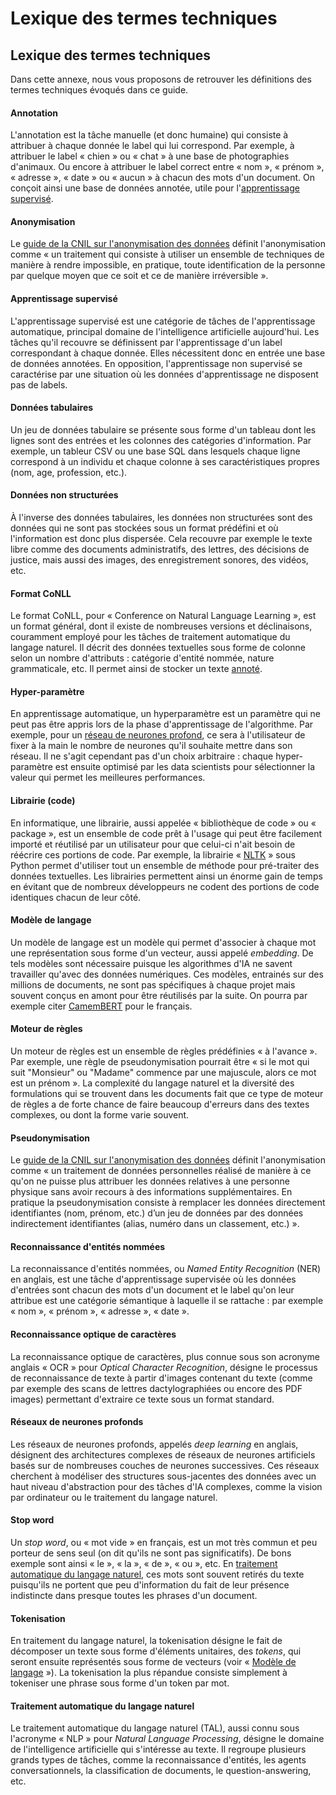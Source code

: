 # Lexique des termes techniques

## Lexique des termes techniques

Dans cette annexe, nous vous proposons de retrouver les définitions des termes techniques évoqués dans ce guide.

#### Annotation

L'annotation est la tâche manuelle (et donc humaine) qui consiste à attribuer à chaque donnée le label qui lui correspond. Par exemple, à attribuer le label « chien » ou « chat » à une base de photographies d'animaux. Ou encore à attribuer le label correct entre « nom », « prénom », « adresse », « date » ou « aucun » à chacun des mots d'un document. On conçoit ainsi une base de données annotée, utile pour l'[apprentissage supervisé](https://github.com/etalab/guides.etalab.gouv.fr/blob/master/pseudonymisation/4-lexique.md#apprentissage-supervis%C3%A9).

#### Anonymisation

Le [guide de la CNIL sur l'anonymisation des données](https://www.cnil.fr/fr/lanonymisation-des-donnees-un-traitement-cle-pour-lopen-data) définit l'anonymisation comme « un traitement qui consiste à utiliser un ensemble de techniques de manière à rendre impossible, en pratique, toute identification de la personne par quelque moyen que ce soit et ce de manière irréversible ».

#### Apprentissage supervisé

L'apprentissage supervisé est une catégorie de tâches de l'apprentissage automatique, principal domaine de l'intelligence artificielle aujourd'hui. Les tâches qu'il recouvre se définissent par l'apprentissage d'un label correspondant à chaque donnée. Elles nécessitent donc en entrée une base de données annotées. En opposition, l'apprentissage non supervisé se caractérise par une situation où les données d'apprentissage ne disposent pas de labels.

#### Données tabulaires

Un jeu de données tabulaire se présente sous forme d'un tableau dont les lignes sont des entrées et les colonnes des catégories d'information. Par exemple, un tableur CSV ou une base SQL dans lesquels chaque ligne correspond à un individu et chaque colonne à ses caractéristiques propres (nom, age, profession, etc.).

#### Données non structurées

À l'inverse des données tabulaires, les données non structurées sont des données qui ne sont pas stockées sous un format prédéfini et où l'information est donc plus dispersée. Cela recouvre par exemple le texte libre comme des documents administratifs, des lettres, des décisions de justice, mais aussi des images, des enregistrement sonores, des vidéos, etc.

#### Format CoNLL

Le format CoNLL, pour « Conference on Natural Language Learning », est un format général, dont il existe de nombreuses versions et déclinaisons, couramment employé pour les tâches de traitement automatique du langage naturel. Il décrit des données textuelles sous forme de colonne selon un nombre d'attributs : catégorie d'entité nommée, nature grammaticale, etc. Il permet ainsi de stocker un texte [annoté](https://github.com/etalab/guides.etalab.gouv.fr/blob/master/pseudonymisation/4-lexique.md#annotation).

#### Hyper-paramètre

En apprentissage automatique, un hyperparamètre est un paramètre qui ne peut pas être appris lors de la phase d'apprentissage de l'algorithme. Par exemple, pour un [réseau de neurones profond](https://github.com/etalab/guides.etalab.gouv.fr/blob/master/pseudonymisation/4-lexique.md#r%C3%A9seaux-de-neurones-profonds), ce sera à l'utilisateur de fixer à la main le nombre de neurones qu'il souhaite mettre dans son réseau. Il ne s'agit cependant pas d'un choix arbitraire : chaque hyper-paramètre est ensuite optimisé par les data scientists pour sélectionner la valeur qui permet les meilleures performances.

#### Librairie (code)

En informatique, une librairie, aussi appelée « bibliothèque de code » ou « package », est un ensemble de code prêt à l'usage qui peut être facilement importé et réutilisé par un utilisateur pour que celui-ci n'ait besoin de réécrire ces portions de code. Par exemple, la librairie « [NLTK](https://www.nltk.org/) » sous Python permet d'utiliser tout un ensemble de méthode pour pré-traiter des données textuelles. Les librairies permettent ainsi un énorme gain de temps en évitant que de nombreux développeurs ne codent des portions de code identiques chacun de leur côté.

#### Modèle de langage

Un modèle de langage est un modèle qui permet d'associer à chaque mot une représentation sous forme d'un vecteur, aussi appelé _embedding_. De tels modèles sont nécessaire puisque les algorithmes d'IA ne savent travailler qu'avec des données numériques. Ces modèles, entrainés sur des millions de documents, ne sont pas spécifiques à chaque projet mais souvent conçus en amont pour être réutilisés par la suite. On pourra par exemple citer [CamemBERT](https://camembert-model.fr/) pour le français.

#### Moteur de règles

Un moteur de règles est un ensemble de règles prédéfinies « à l'avance ». Par exemple, une règle de pseudonymisation pourrait être « si le mot qui suit "Monsieur" ou "Madame" commence par une majuscule, alors ce mot est un prénom ». La complexité du langage naturel et la diversité des formulations qui se trouvent dans les documents fait que ce type de moteur de règles a de forte chance de faire beaucoup d'erreurs dans des textes complexes, ou dont la forme varie souvent.

#### Pseudonymisation

Le [guide de la CNIL sur l'anonymisation des données](https://www.cnil.fr/fr/lanonymisation-des-donnees-un-traitement-cle-pour-lopen-data) définit l'anonymisation comme « un traitement de données personnelles réalisé de manière à ce qu'on ne puisse plus attribuer les données relatives à une personne physique sans avoir recours à des informations supplémentaires. En pratique la pseudonymisation consiste à remplacer les données directement identifiantes (nom, prénom, etc.) d’un jeu de données par des données indirectement identifiantes (alias, numéro dans un classement, etc.) ».

#### Reconnaissance d'entités nommées

La reconnaissance d'entités nommées, ou _Named Entity Recognition_ (NER) en anglais, est une tâche d'apprentissage supervisée où les données d'entrées sont chacun des mots d'un document et le label qu'on leur attribue est une catégorie sémantique à laquelle il se rattache : par exemple « nom », « prénom », « adresse », « date ».

#### Reconnaissance optique de caractères

La reconnaissance optique de caractères, plus connue sous son acronyme anglais « OCR » pour _Optical Character Recognition_, désigne le processus de reconnaissance de texte à partir d'images contenant du texte (comme par exemple des scans de lettres dactylographiées ou encore des PDF images) permettant d'extraire ce texte sous un format standard.

#### Réseaux de neurones profonds

Les réseaux de neurones profonds, appelés _deep learning_ en anglais, désignent des architectures complexes de réseaux de neurones artificiels basés sur de nombreuses couches de neurones successives. Ces réseaux cherchent à modéliser des structures sous-jacentes des données avec un haut niveau d'abstraction pour des tâches d'IA complexes, comme la vision par ordinateur ou le traitement du langage naturel.

#### Stop word

Un _stop word_, ou « mot vide » en français, est un mot très commun et peu porteur de sens seul (on dit qu'ils ne sont pas significatifs). De bons exemple sont ainsi « le », « la », « de », « ou », etc. En [traitement automatique du langage naturel](https://github.com/etalab/guides.etalab.gouv.fr/blob/master/pseudonymisation/4-lexique.md#traitement-automatique-du-langage-naturel), ces mots sont souvent retirés du texte puisqu'ils ne portent que peu d'information du fait de leur présence indistincte dans presque toutes les phrases d'un document.

#### Tokenisation

En traitement du langage naturel, la tokenisation désigne le fait de décomposer un texte sous forme d'éléments unitaires, des _tokens_, qui seront ensuite représentés sous forme de vecteurs (voir « [Modèle de langage](https://github.com/etalab/guides.etalab.gouv.fr/blob/master/pseudonymisation/4-lexique.md#mod%C3%A8le-de-langage) »). La tokenisation la plus répandue consiste simplement à tokeniser une phrase sous forme d'un token par mot.

#### Traitement automatique du langage naturel

Le traitement automatique du langage naturel (TAL), aussi connu sous l'acronyme « NLP » pour _Natural Language Processing_, désigne le domaine de l'intelligence artificielle qui s'intéresse au texte. Il regroupe plusieurs grands types de tâches, comme la reconnaissance d'entités, les agents conversationnels, la classification de documents, le question-answering, etc.
